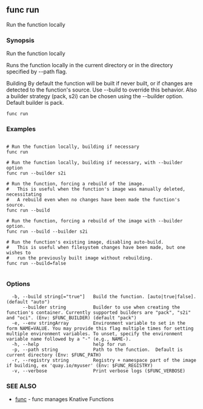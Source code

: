 ## func run

Run the function locally

### Synopsis

Run the function locally

Runs the function locally in the current directory or in the directory
specified by --path flag.

Building
By default the function will be built if never built, or if changes are detected
to the function's source.  Use --build to override this behavior.
Also a builder strategy (pack, s2i) can be chosen using the --builder option.
Default builder is pack.



```
func run
```

### Examples

```

# Run the function locally, building if necessary
func run

# Run the function locally, building if necessary, with --builder option
func run --builder s2i

# Run the function, forcing a rebuild of the image.
#   This is useful when the function's image was manually deleted, necessitating
#   A rebuild even when no changes have been made the function's source.
func run --build

# Run the function, forcing a rebuild of the image with --builder option.
func run --build --builder s2i

# Run the function's existing image, disabling auto-build.
#   This is useful when filesystem changes have been made, but one wishes to
#   run the previously built image without rebuilding.
func run --build=false


```

### Options

```
  -b, --build string[="true"]   Build the function. [auto|true|false]. (default "auto")
      --builder string          Builder to use when creating the function's container. Currently supported builders are "pack", "s2i" and "oci". (Env: $FUNC_BUILDER) (default "pack")
  -e, --env stringArray         Environment variable to set in the form NAME=VALUE. You may provide this flag multiple times for setting multiple environment variables. To unset, specify the environment variable name followed by a "-" (e.g., NAME-).
  -h, --help                    help for run
  -p, --path string             Path to the function.  Default is current directory (Env: $FUNC_PATH)
  -r, --registry string         Registry + namespace part of the image if building, ex 'quay.io/myuser' (Env: $FUNC_REGISTRY)
  -v, --verbose                 Print verbose logs ($FUNC_VERBOSE)
```

### SEE ALSO

* [func](func.md)	 - func manages Knative Functions


